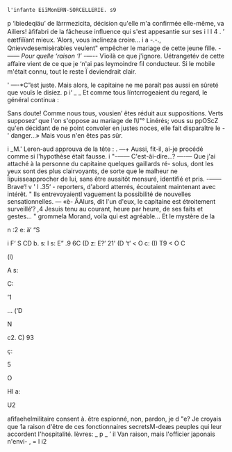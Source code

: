      
   
  
   

    l'infante EiïMonERN-SORCELLERIE. s9

p ‘ibiedeqiäu’ de làrrmezicita, décision qu'elle m'a conﬁrmée elle-même,
va  Ailiers! àﬁfabri de la fâcheuse inﬂuence qui s'est appesantie sur
ses i I l 4 . ’
eætﬁîïant mieux. ‘Alors, vous inclineza croire... i
a -.-., Qnievvdesemisèrables veulent" empêcher le mariage de cette jeune ﬁlle.
-_—— Pour quelle ‘raison ‘l’
-—-_- Vïoilà ce que j'ignore. Uétrangetév de cette affaire vient de ce que je
‘n'ai pas leymoindre ﬁl conducteur. Si le mobile m'était connu, tout le reste
Ï deviendrait clair.

' —-*C”est juste. Mais alors, le capitaine ne me paraît pas aussi en sûreté
que vouïs le disiez. p
i‘ _ _ Et comme tous lïntcrrogeaient du regard, le général continua :

 Sans doute! Comme nous tous, vousien’ êtes réduit aux suppositions.
Verts supposez‘ que l'on s'oppose au mariage de l\l"° Linérés; vous su ppOScZ
qu'en décidant de ne point convoler en justes noces, elle fait disparaître le
-' danger...» Mais vous n'en êtes pas sûr.

i _M.' Leren-aud approuva de la tête : .
 —+ Aussi, fit-il, ai-je procédé comme si l'hypothèse était fausse.
i "-—— C'est-âi-dire...?
—-—  Que j'ai attaché à la personne du capitaine quelques gaillards ré-
solus, dont les yeux sont des plus clairvoyants, de sorte que le malheur ne
Ïipuisseapprocher de lui, sans être aussitôt mensuré, identiﬁé et pris.
 -—— Brave‘!  v '
l .35‘ -   reporters, d'abord atterrés, écoutaient maintenant avec intérêt.
 " Ils entrevoyaientl vaguement la possibilité de nouvelles sensationnelles.
 — «è- ÂAlurs, dit l'un d'eux, le capitaine est étroitement surveillé‘?
 ,4 Jesuis tenu au courant, heure par heure, de ses faits et gestes...
"  grommela Morand, voila qui est agréable... Et le mystère de la

   
  
 
   

n 
:2
e:
ä‘
“S

i F‘
S
CD
b.
s:
l s:
E”
.9
6C
(D
z:
E?’
21'
(D
‘t’
<
O
c:
(I)
T9
<
O
C

(l)

A s:

C:

‘1

...
(‘D

N

c2.
C)
93

ç:

5

O

HI
a:

U2

aﬁfaehelmilitaire consent à. être espionné, non, pardon, je
d "e? Je croyais que 1a raison d'être de ces fonctionnaires
secretsM-deæs peuples qui leur accordent l'hospitalité.
lèvres: _ p _ ’
il Van raison, mais l'officier japonais n'envi-
, = l i2

   

